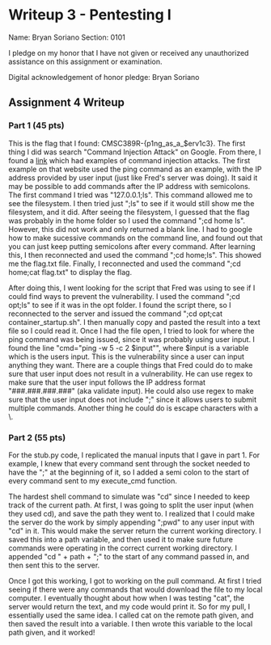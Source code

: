 Writeup 3 - Pentesting I
======

Name: Bryan Soriano
Section: 0101

I pledge on my honor that I have not given or received any unauthorized assistance on this assignment or examination.

Digital acknowledgement of honor pledge: Bryan Soriano

## Assignment 4 Writeup

### Part 1 (45 pts)

This is the flag that I found: CMSC389R-{p1ng_as_a_$erv1c3}. The first thing I did was search "Command Injection Attack" on Google. From there, I found a [link](https://www.netsparker.com/blog/web-security/command-injection-vulnerability/) which had examples of command injection attacks. The first example on that website used the ping command as an example, with the IP address provided by user input (just like Fred's server was doing). It said it may be possible to add commands after the IP address with semicolons. The first command I tried was "127.0.0.1;ls". This command allowed me to see the filesystem. I then tried just ";ls" to see if it would still show me the filesystem, and it did. After seeing the filesystem, I guessed that the flag was probably in the home folder so I used the command ";cd home ls". However, this did not work and only returned a blank line. I had to google how to make sucessive commands on the command line, and found out that you can just keep putting semicolons after every command. After learning this, I then reconnected and used the command ";cd home;ls". This showed me the flag.txt file. Finally, I reconnected and used the command ";cd home;cat flag.txt" to display the flag. 

After doing this, I went looking for the script that Fred was using to see if I could find ways to prevent the vulnerability. I used the command ";cd opt;ls" to see if it was in the opt folder. I found the script there, so I reconnected to the server and issued the command ";cd opt;cat container_startup.sh". I then manually copy and pasted the result into a text file so I could read it. Once I had the file open, I tried to look for where the ping command was being issued, since it was probably using user input. I found the line "cmd="ping -w 5 -c 2 $input"", where $input is a variable which is the users input. This is the vulnerability since a user can input anything they want. There are a couple things that Fred could do to make sure that user input does not result in a vulnerability. He can use regex to make sure that the user input follows the IP address format "###.###.###.###" (aka validate input). He could also use regex to make sure that the user input does not include ";" since it allows users to submit multiple commands. Another thing he could do is escape characters with a \\.

### Part 2 (55 pts)

For the stub.py code, I replicated the manual inputs that I gave in part 1. For example, I knew that every command sent through the socket needed to have the ";" at the beginning of it, so I added a semi colon to the start of every command sent to my execute_cmd function. 

The hardest shell command to simulate was "cd" since I needed to keep track of the current path. At first, I was going to split the user input (when they used cd), and save the path they went to. I realized that I could make the server do the work by simply appending ";pwd" to any user input with "cd" in it. This would make the server return the current working directory. I saved this into a path variable, and then used it to make sure future commands were operating in the correct current working directory. I appended "cd " + path + ";" to the start of any command passed in, and then sent this to the server. 

Once I got this working, I got to working on the pull command. At first I tried seeing if there were any commands that would download the file to my local computer. I eventually thought about how when I was testing "cat", the server would return the text, and my code would print it. So for my pull, I essentially used the same idea. I called cat on the remote path given, and then saved the result into a variable. I then wrote this variable to the local path given, and it worked!
